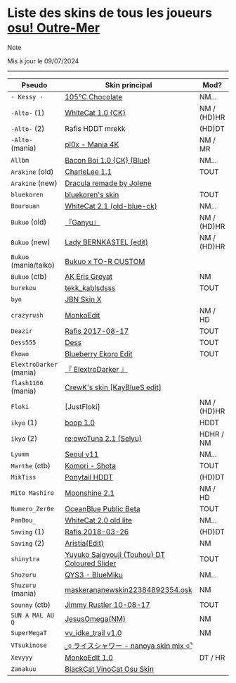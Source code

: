 # Liste des skins de tous les joueurs [osu! Outre-Mer](https://discord.com/invite/bkDfcn8uyX)
> [!NOTE]
> Mis à jour le 09/07/2024

-----------------

| Pseudo | Skin principal | Mod? |
| --- | --- | --- |
| `- Kessy -` | [105°C Chocolate](https://www.reddit.com/r/OsuSkins/comments/ry4vng/105c_chocolate_169_sd_hd_all_mode/) | NM...
| `-Alto-` (1) | [WhiteCat 1.0 {CK}](https://osuck.link/s-1107) | NM / (HD)HR
| `-Alto-` (2) | Rafis HDDT mrekk | (HD)DT
| `-Alto-` (mania) | [pl0x - Mania 4K](https://osu.ppy.sh/community/forums/topics/619322?n=1) | NM / MR
| `Allbm` | [Bacon Boi 1.0 {CK} (Blue)](https://skins.osuck.net/skins/1648) | NM...
| `Arakine` (old) | [CharleLee 1.1](https://github.com/MumusLeBG/CharleLee-Skins?tab=readme-ov-file#charlelee-11) | TOUT
| `Arakine` (new) | [Dracula remade by Jolene]([https://drive.google.com/file/d/1BN1cwvL0Yqqzzzttb2WBvZkUJp3r9zVi](https://1drv.ms/u/s!AljVEB6Pg-fPgsdJ2sAr_b2wINPHaA?e=elEtVN))
| `bluekoren` | [bluekoren's skin]() | TOUT
| `Bourouan` | [WhiteCat 2.1 (old-blue-ck)](https://skins.osuck.net/skins/2021) | NM...
| `Bukuo` (old) | [『Ganyu』](https://reddit.com/kd5t1a) | NM / (HD)HR
| `Bukuo` (new) | [Lady BERNKASTEL (edit)](https://drive.google.com/file/d/11mxhNqDyoxl5CUyLEc75QlwcpMKS8nrZ/view?usp=sharing) | NM / (HD)HR
| `Bukuo` (mania/taiko) | [Bukuo x TO-R CUSTOM](https://drive.google.com/file/d/1sC--6wMtE3iZmu4fcWZgqKjyybqkN4w6/view?usp=sharing) | 
| `Bukuo` (ctb) | [AK Eris Greyat](https://osu.ppy.sh/community/forums/topics/1924459) | NM
| `burekou` | [tekk_kablsdsss](https://cdn.discordapp.com/attachments/927904588017836112/1219062082650116209/tekk_kablsdsss.osk?ex=66d99349&is=66d841c9&hm=0f62488ff3bd4aad0dfe3a5044d9611f93fc50a777a5718a6730f9172ddfb07e&) | TOUT
| `byo` | [JBN Skin X <Pro>](https://didiermichon.s-ul.eu/u3ctl7hc)
| `crazyrush` | [MonkoEdit](https://skins.osuck.net/skins/2011) | NM / HD
| `Deazir` | [Rafis 2017-08-17](https://skins.osuck.net/skins/165) | TOUT
| `Dess555` | [Dess](https://drive.google.com/file/d/16RMaFpx-6oWEQs0JFoEZrBo9e-e6dae2/view?usp=sharing) | TOUT
| `Ekowo` | [Blueberry Ekoro Edit](https://skins.osuck.net/skins/1372) | TOUT
| `ElextroDarker` (mania) | [『 ElextroDarker 』](https://drive.google.com/file/d/1_teFbOjyI7EWvAqkDKN-7BSWyvHmcHAu/view)
| `flash1166` (mania) | [CrewK's skin \[KayBlueS edit\]](https://drive.google.com/file/d/1ApGCVFLR1GBeI48kn7UemSVcNZvyDsXX/view)
| `Floki` | [JustFloki] | NM / (HD)HR
| `ikyo` (1) | [boop 1.0](https://skins.osuck.net/skins/1671) | HDDT
| `ikyo` (2) | [re;owoTuna 2.1 (Selyu)](https://skins.osuck.net/skins/1552) | HDHR / NM
| `Lyumm` | [Seoul v11](https://skins.osuck.net/skins/2924) | NM...
| `Marthe` (ctb) | [Komori - Shota](https://osuck.link/s-389) | TOUT
| `MikTiss` | [Ponytail HDDT](https://github.com/broilerosu/mrekk-osu-Skins?tab=readme-ov-file#ponytail-hddt) | (HD)DT
| `Mito Mashiro` | [Moonshine 2.1](https://osu.ppy.sh/community/forums/topics/1610388?n=1) | NM / HD
| `Numero_Zer0e` | [OceanBlue Public Beta](https://osuskins.net/skin/94CW38v) | TOUT
| `PanBou_` | [WhiteCat 2.0 old lite](https://osuck.link/s-2021) | NM...
| `Saving` (1) | [Rafis 2018-03-26](https://osuck.link/s-166) | (HD)DT
| `Saving` (2) | [Aristia(Edit)](https://skins.osuck.net/skins/485?v=0) | NM
| `shinytra` | [Yuyuko Saigyouji (Touhou) DT Coloured Slider](https://www.reddit.com/r/OsuSkins/comments/126ubf5/yuyuko_saigyouji_touhou_standard_only_nmdt_169/) | TOUT
| `Shuzuru` | [QYS3 - BlueMiku](https://cdn.discordapp.com/attachments/1233294045866885151/1233306723713028219/QYS3_-_BlueMiku.osk?ex=6688e6e4&is=66879564&hm=ca26416cd53203edfd30156cb368d988842bc6b602380ac98440d0b79792d306&) | NM...
| `Shuzuru` (mania) | [maskerananewskin22384892354.osk](https://cdn.discordapp.com/attachments/1233294045866885151/1235639450080383026/maskearanewskin22384892354.osk?ex=6688d1a9&is=66878029&hm=cf4946b3570985beec1eb4582563787a9e5818dbf0d51baa34633f4665df735e&) | NM
| `Sounny` (ctb) | [Jimmy Rustler 10-08-17](https://bit.ly/3e0jNzs) | TOUT
| `SUN A MAL AU Q` | [JesusOmega(NM)](https://skins.osuck.net/skins/1489) | NM
| `SuperMegaT` | [vv_idke_trail v1.0](https://skins.osuck.net/skins/866?v=0) | NM
| `VTsukinose`| [⌞ও ライスシャワー - nanoya skin mix ও⌝](https://www.reddit.com/r/OsuSkins/comments/y8hp45/%E0%A6%93_%E3%83%A9%E3%82%A4%E3%82%B9%E3%82%B7%E3%83%A3%E3%83%AF%E3%83%BC_nanoya_skin_mix_%E0%A6%93/)
| `Xevyyy` | [MonkoEdit 1.0](https://skins.osuck.net/skins/2011?v=0) | DT / HR
| `Zanakuu` | [BlackCat VinoCat Osu Skin](https://drive.google.com/drive/folders/1dladY_ThZYRut2dGTg-Qvq8wXm5U6STs)



